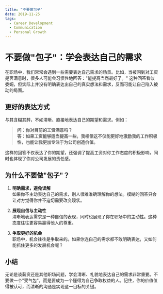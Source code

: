 ```yaml
---
title: "不要做包子"
date: 2019-11-25
tags:
  - Career Development
  - Communication
  - Personal Growth
---
```


# 不要做"包子"：学会表达自己的需求

在职场中，我们常常会遇到一些需要表达自己需求的场景。比如，当被问到对工资是否满意时，很多人可能会习惯性地回答："能提高当然最好了。" 这种回答看似委婉，但实际上并没有明确表达出自己的真实想法和需求，反而可能让自己陷入被动的局面。

## 更好的表达方式

与其含糊其辞，不如清晰、直接地表达自己的期望和需求。例如：

> **问：你对目前的工资满意吗？**  
> **答：如果工资能够适当提高一些，我相信这不仅能更好地激励我的工作积极性，也能让我更加专注于为公司创造价值。**

这样的回答不仅表达了你的期望，还强调了提高工资对你工作态度的积极影响，同时也体现了你对公司发展的责任感。

## 为什么不要做"包子"？

1. **明确需求，避免误解**  
   如果你不主动表达自己的需求，别人很难准确理解你的想法。模糊的回答只会让对方觉得你并不迫切需要改变现状。

2. **展现自信与主动性**  
   清晰地表达需求是一种自信的表现，同时也展现了你在职场中的主动性。这种态度往往更容易赢得他人的尊重。

3. **争取更好的机会**  
   职场中，机会往往是争取来的。如果你连自己的需求都不敢明确表达，又如何能抓住更多的发展机会呢？

## 小结

无论是谈薪资还是其他职场问题，学会清晰、礼貌地表达自己的需求非常重要。不要做一个"受气包"，而是要成为一个懂得为自己争取权益的人。记住，你的价值值得被认可，而清晰的沟通是实现这一目标的关键。